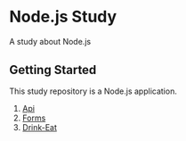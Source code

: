 <h1>
  <img alt="" title="" src="https://blog.4linux.com.br/wp-content/uploads/2019/12/node-js-1900x950_c.png" />
</h1>

# Node.js Study
A study about Node.js

## Getting Started

This study repository is a Node.js application.

1. <a href='https://github.com/jfperondini/nodejs-implementations/tree/master/api-node'>Api</a> 
2. <a href="https://github.com/jfperondini/nodejs-implementations/tree/master/form-node">Forms</a>
3.  <a href="https://github.com/jfperondini/nodejs-implementations/tree/master/drink-eat">Drink-Eat</a>

